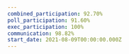 ```yaml
---
combined_participation: 92.70%
poll_participation: 91.60%
exec_participation: 100%
communication: 98.82%
start_date: 2021-08-09T00:00:00.000Z
---
```

